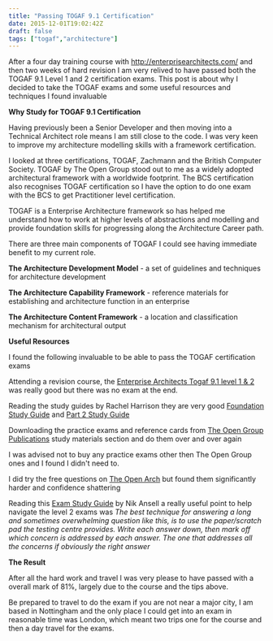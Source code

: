 ```yaml
---
title: "Passing TOGAF 9.1 Certification"
date: 2015-12-01T19:02:42Z
draft: false
tags: ["togaf","architecture"]
---
```


After a four day training course with http://enterprisearchitects.com/ and then two weeks of hard revision I am very relived to have passed both the TOGAF 9.1 Level 1 and 2 certification exams. This post is about why I decided to take the TOGAF exams and some useful resources and techniques  I found invaluable

**Why Study for TOGAF 9.1 Certification**

Having previously been a Senior Developer and then moving into a Technical Architect role means I am still close to the code.  I was very keen to improve my architecture modelling skills  with a framework certification. 

I looked at three certifications, TOGAF, Zachmann and the British Computer Society. TOGAF by The Open Group stood out to me as a widely adopted architectural framework with a worldwide footprint. The BCS certification also recognises TOGAF certification so I have the option to do one exam with the BCS to get Practitioner level certification.  

TOGAF is a Enterprise Architecture framework so has helped me understand how to work at higher levels of abstractions and modelling and provide foundation skills for progressing along the Architecture Career path.

There are three main components of TOGAF I could see having immediate benefit to my current role.

**The Architecture Development Model** - a set of guidelines and techniques for architecture development

**The Architecture Capability Framework**  - reference materials for establishing and architecture function in an enterprise

**The Architecture Content Framework** - a location and classification mechanism for architectural output


**Useful Resources**

I found the following invaluable to be able to pass the TOGAF certification exams

Attending a revision course, the  [Enterprise Architects Togaf 9.1 level 1 & 2](http://enterprisearchitects.com/courses/togaf-9-1/togaf-9-1-level-1-2/) was really good but there was no exam at the end. 

Reading the study guides by Rachel Harrison they are very good  [Foundation Study Guide](http://www.amazon.co.uk/Togaf%C2%AE-Foundation-Study-Guide-Edition/dp/9087537417/ref=pd_sim_b_4?ie=UTF8&refRID=04F1V2A2QGPWM7AP60E1) and [Part 2 Study Guide](http://www.amazon.co.uk/TOGAF-Certified-Study-Guide-Examination/dp/9087535708)

Downloading the practice exams and reference cards from [The Open Group Publications](http://www.opengroup.org/publications/togaf) study materials section and do them over and over again

I was advised not to buy any practice exams other then The Open Group ones and I found I didn't need to.

I did try the free questions on [The Open Arch](http://theopenarch.com/81-tests/72-togaf-9-exam-tests.html) but found them significantly harder and confidence shattering

Reading this [Exam Study Guide](https://nikansell.files.wordpress.com/2010/12/togaf_9_exam_study_guide.pdf) by Nik Ansell a really useful point to help navigate the level 2 exams was *The best technique for answering a long and sometimes overwhelming question like this, is to use the paper/scratch pad the testing centre provides. Write each answer down, then mark off which concern is addressed by each answer. The one that addresses all the concerns if obviously the right answer*

**The Result**

After all the hard work and travel I was very please to have passed with a overall mark of 81%, largely due to the course and the tips above.

Be prepared to travel to do the exam if you are not near a major city, I am based in Nottingham and the only place I could get into an exam in reasonable time was London, which meant two trips one for the course and then a day travel for the exams.